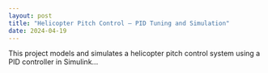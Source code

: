 ```yaml
---
layout: post
title: "Helicopter Pitch Control – PID Tuning and Simulation"
date: 2024-04-19
---
```


This project models and simulates a helicopter pitch control system using a PID controller in Simulink...

<!-- Paste the rest of your content below in Markdown format -->
